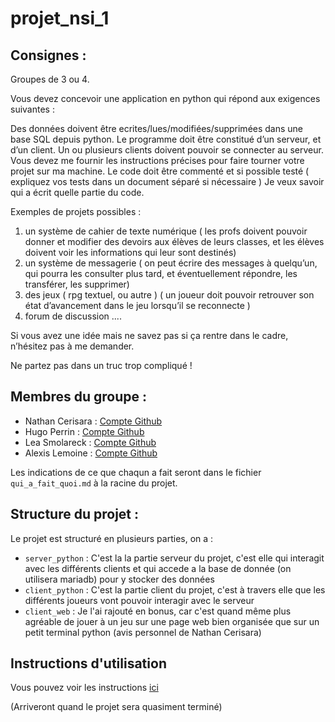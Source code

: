 # projet_nsi_1
 
## Consignes :

Groupes de 3 ou 4.

Vous devez concevoir une application en python qui répond aux exigences suivantes :

Des données doivent être ecrites/lues/modifiées/supprimées dans une base SQL depuis python.
Le programme doit être constitué d’un serveur, et d’un client. Un ou plusieurs clients doivent pouvoir se connecter au serveur.
Vous devez me fournir les instructions précises pour faire tourner votre projet sur ma machine.
Le code doit être commenté et si possible testé ( expliquez vos tests dans un document séparé si nécessaire )
Je veux savoir qui a écrit quelle partie du code.


Exemples de projets possibles :
1) un système de cahier de texte numérique ( les profs doivent pouvoir donner et modifier des devoirs aux élèves de leurs classes, et les élèves doivent voir les informations qui leur sont destinés)
2) un système de messagerie ( on peut écrire des messages à quelqu’un, qui pourra les consulter plus tard, et éventuellement répondre, les transférer, les supprimer)
3) des jeux ( rpg textuel, ou autre ) ( un joueur doit pouvoir retrouver son état d’avancement dans le jeu lorsqu’il se reconnecte )
4) forum de discussion 
....

Si vous avez une idée mais ne savez pas si ça rentre dans le cadre, n’hésitez pas à me demander.

Ne partez pas dans un truc trop compliqué !

## Membres du groupe : 
  
  - Nathan Cerisara : [Compte Github](https://github.com/nath54)
  - Hugo Perrin : [Compte Github](https://github.com/er1t-h)
  - Lea Smolareck : [Compte Github](https://github.com/AisuKetsueki)
  - Alexis Lemoine : [Compte Github](https://github.com/ExTer3012)

Les indications de ce que chaqun a fait seront dans le fichier `qui_a_fait_quoi.md` à la racine du projet.

## Structure du projet : 

Le projet est structuré en plusieurs parties, on a :
 
 - `server_python` : C'est la la partie serveur du projet, c'est elle qui interagit avec les différents clients et qui accede a la base de donnée (on utilisera mariadb) pour y stocker des données
 - `client_python` : C'est la partie client du projet, c'est à travers elle que les différents joueurs vont pouvoir interagir avec le serveur
 - `client_web` : Je l'ai rajouté en bonus, car c'est quand même plus agréable de jouer à un jeu sur une page web bien organisée que sur un petit terminal python (avis personnel de Nathan Cerisara)

## Instructions d'utilisation

Vous pouvez voir les instructions [ici](instructions.md)

(Arriveront quand le projet sera quasiment terminé)





